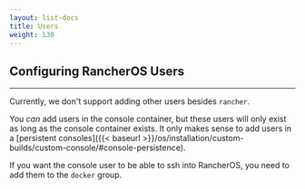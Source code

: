 ```yaml
---
layout: list-docs
title: Users
weight: 130
---
```


## Configuring RancherOS Users
---

Currently, we don't support adding other users besides `rancher`.

You _can_ add users in the console container, but these users will only exist as long as the console container exists. It only makes sense to add users in a [persistent consoles]({{< baseurl >}}/os/installation/custom-builds/custom-console/#console-persistence).

If you want the console user to be able to ssh into RancherOS, you need to add them
to the `docker` group.
